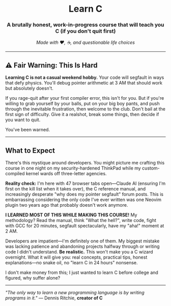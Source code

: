 <div align="center">

# Learn C
### A brutally honest, work-in-progress course that will teach you C (if you don't quit first)
*Made with ❤️, ☕, and questionable life choices*

</div>

---

## ⚠️ Fair Warning: This Is Hard

**Learning C is not a casual weekend hobby.** Your code will segfault in ways that defy physics. You'll debug pointer arithmetic at 3 AM that should work but absolutely doesn't.

If you rage-quit after your first compiler error, this isn't for you. But if you're willing to grab yourself by your balls, put on your big boy pants, and push through the inevitable frustration, then welcome to the club. Don't bail at the first sign of difficulty. Give it a realshot, break some things, then decide if you want to quit.

You've been warned.

---

## What to Expect

There's this mystique around developers. You might picture me crafting this course in one night on my security-hardened ThinkPad while my custom-compiled kernel wards off three-letter agencies.

**Reality check:** I'm here with 47 browser tabs open—Claude AI (ensuring I'm first on the kill list when it takes over), the C reference manual, and increasingly desperate "why does my pointer segfault" forum posts. This is embarrassing considering the only code I've ever written was one Neovim plugin two years ago that probably doesn't work anymore.

**I LEARNED MOST OF THIS WHILE MAKING THIS COURSE!** My methodology? Read the manual, think "What the hell?", write code, fight with GCC for 20 minutes, segfault spectacularly, have my "aha!" moment at 2 AM.

Developers are impatient—I'm definitely one of them. My biggest mistake was lacking patience and abandoning projects halfway through or writing code I didn't understand. **Be realistic.** This won't make you a C wizard overnight. What it will give you: real concepts, practical tips, honest explanations—no snake oil, no "learn C in 24 hours" nonsense.

I don't make money from this; I just wanted to learn C before college and figured, why suffer alone?

---

*"The only way to learn a new programming language is by writing programs in it."* — Dennis Ritchie, **creator of C**

